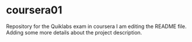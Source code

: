 # coursera01
Repository for the Quiklabs exam in coursera
I am editing the README file. Adding some more details about the project description.

